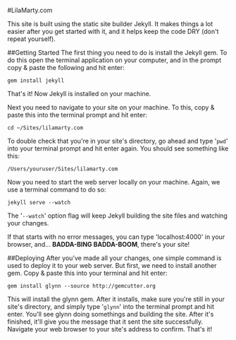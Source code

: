 #LilaMarty.com

This site is built using the static site builder Jekyll. It makes things a lot easier after you get started with it, and it helps keep the code DRY (don't repeat yourself).

##Getting Started
The first thing you need to do is install the Jekyll gem. To do this open the terminal application on your computer, and in the prompt copy & paste the following and hit enter:

	gem install jekyll
	
That's it! Now Jekyll is installed on your machine.

Next you need to navigate to your site on your machine. To this, copy & paste this into the terminal prompt and hit enter:

	cd ~/Sites/lilamarty.com
	
To double check that you're in your site's directory, go ahead and type '<code>pwd</code>' into your terminal prompt and hit enter again. You should see something like this:

	/Users/youruser/Sites/lilamarty.com
	
Now you need to start the web server locally on your machine. Again, we use a terminal command to do so:
	
	jekyll serve --watch
	
The '<code>--watch</code>' option flag will keep Jekyll building the site files and watching your changes.

If that starts with no error messages, you can type 'localhost:4000' in your browser, and... **BADDA-BING BADDA-BOOM**, there's your site!

##Deploying
After you've made all your changes, one simple command is used to deploy it to your web server. But first, we need to install another gem. Copy & paste this into your terminal and hit enter:

	gem install glynn --source http://gemcutter.org
	
This will install the glynn gem. After it installs, make sure you're still in your site's directory, and simply type '<code>glynn</code>' into the terminal prompt and hit enter. You'll see glynn doing somethings and building the site. After it's finished, it'll give you the message that it sent the site successfully. Navigate your web browser to your site's address to confirm. That's it!